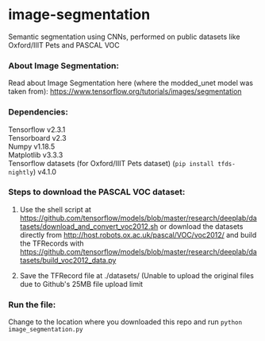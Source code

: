 # image-segmentation
Semantic segmentation using CNNs, performed on public datasets like Oxford/IIIT Pets and PASCAL VOC

<h3>About Image Segmentation:</h3>
 
Read about Image Segmentation here (where the modded_unet model was taken from): https://www.tensorflow.org/tutorials/images/segmentation
 
<h3>Dependencies:</h3>

Tensorflow v2.3.1<br>
Tensorboard v2.3<br>
Numpy v1.18.5<br>
Matplotlib v3.3.3<br>
Tensorflow datasets (for Oxford/IIIT Pets dataset) (`pip install tfds-nightly`) v4.1.0<br>

<h3>Steps to download the PASCAL VOC dataset:</h3>

1. Use the shell script at https://github.com/tensorflow/models/blob/master/research/deeplab/datasets/download_and_convert_voc2012.sh or download the datasets directly from http://host.robots.ox.ac.uk/pascal/VOC/voc2012/ and build the TFRecords with https://github.com/tensorflow/models/blob/master/research/deeplab/datasets/build_voc2012_data.py

2. Save the TFRecord file at ./datasets/ (Unable to upload the original files due to Github's 25MB file upload limit

<h3>Run the file:</h3>

Change to the location where you downloaded this repo and run `python image_segmentation.py`
